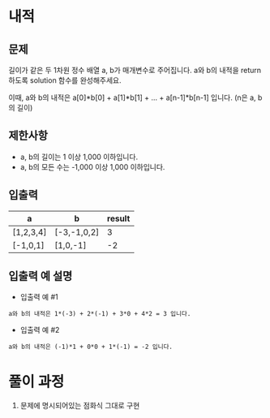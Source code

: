 # 내적

## 문제

길이가 같은 두 1차원 정수 배열 a, b가 매개변수로 주어집니다. 
a와 b의 내적을 return 하도록 solution 함수를 완성해주세요.

이때, a와 b의 내적은 a[0]*b[0] + a[1]*b[1] + ... + a[n-1]*b[n-1] 입니다. 
(n은 a, b의 길이)

## 제한사항

- a, b의 길이는 1 이상 1,000 이하입니다.
- a, b의 모든 수는 -1,000 이상 1,000 이하입니다.
## 입출력

|a|b|result|
|---|---|---|
|[1,2,3,4] |[-3,-1,0,2]|3|
|[-1,0,1] |[1,0,-1]|-2|

## 입출력 예 설명

- 입출력 예 #1

```
a와 b의 내적은 1*(-3) + 2*(-1) + 3*0 + 4*2 = 3 입니다.
```

- 입출력 예 #2

```
a와 b의 내적은 (-1)*1 + 0*0 + 1*(-1) = -2 입니다.
```

# 풀이 과정

1. 문제에 명시되어있는 점화식 그대로 구현